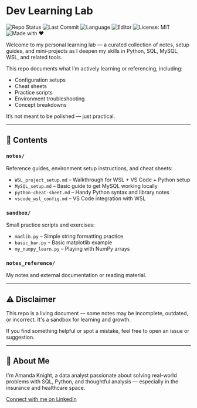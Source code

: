 # Dev Learning Lab

![Repo Status](https://img.shields.io/badge/status-active-brightgreen)
![Last Commit](https://img.shields.io/github/last-commit/amandaknightkc/coding-reference)
![Language](https://img.shields.io/badge/code-Python-blue)
![Editor](https://img.shields.io/badge/built%20with-VS%20Code-purple)
![License: MIT](https://img.shields.io/badge/License-MIT-yellow.svg)
![Made with ❤️](https://img.shields.io/badge/made%20with-%E2%9D%A4-red)

Welcome to my personal learning lab — a curated collection of notes, setup guides, and mini-projects as I deepen my skills in Python, SQL, MySQL, WSL, and related tools.

This repo documents what I’m actively learning or referencing, including:

- Configuration setups
- Cheat sheets
- Practice scripts
- Environment troubleshooting
- Concept breakdowns

It’s not meant to be polished — just practical.

---

## 🔧 Contents

### `notes/`

Reference guides, environment setup instructions, and cheat sheets:

- `WSL_project_setup.md` – Walkthrough for WSL + VS Code + Python setup
- `MySQL_setup.md` – Basic guide to get MySQL working locally
- `python-cheat-sheet.md` – Handy Python syntax and library notes
- `vscode_wsl_config.md` – VS Code integration with WSL

### `sandbox/`

Small practice scripts and exercises:

- `madlib.py` – Simple string formatting practice
- `basic_bar.py` – Basic matplotlib example
- `my_numpy_learn.py` – Playing with NumPy arrays

### `notes_reference/`

My notes and external documentation or reading material.

---

## ⚠️ Disclaimer

This repo is a living document — some notes may be incomplete, outdated, or incorrect. It's a sandbox for learning and growth.

If you find something helpful or spot a mistake, feel free to open an issue or suggestion.

---

## 🔐 About Me

I'm Amanda Knight, a data analyst passionate about solving real-world problems with SQL, Python, and thoughtful analysis — especially in the insurance and healthcare space.

[Connect with me on LinkedIn](https://www.linkedin.com/in/amandaknightkc/)
